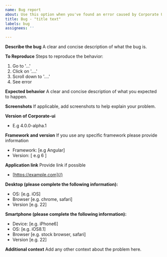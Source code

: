 ```yaml
---
name: Bug report
about: Use this option when you've found an error caused by Corporate UI.
title: Bug - "title text"
labels: bug
assignees: ''

---
```


**Describe the bug**
A clear and concise description of what the bug is.

**To Reproduce**
Steps to reproduce the behavior:
1. Go to '...'
2. Click on '....'
3. Scroll down to '....'
4. See error

**Expected behavior**
A clear and concise description of what you expected to happen.

**Screenshots**
If applicable, add screenshots to help explain your problem.

**Version of Corporate-ui**
- E.g 4.0.0-alpha.1

**Framework and version**
If you use any specific framework please provide information
- Framework: [e.g Angular]
- Version: [ e.g 6 ]

**Application link**
Provide link if possible
- [https://example.com](/)

**Desktop (please complete the following information):**
 - OS: [e.g. iOS]
 - Browser [e.g. chrome, safari]
 - Version [e.g. 22]

**Smartphone (please complete the following information):**
 - Device: [e.g. iPhone6]
 - OS: [e.g. iOS8.1]
 - Browser [e.g. stock browser, safari]
 - Version [e.g. 22]

**Additional context**
Add any other context about the problem here.
